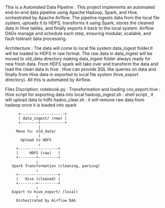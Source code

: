 This is a Automated Data Pipeline .
This project implements an automated end-to-end data pipeline using Apache Hadoop, Spark, and Hive, orchestrated by Apache Airflow. 
The pipeline ingests data from the local file system, uploads it to HDFS, transforms it using Spark, stores the cleaned data in Hive
tables, and finally exports it back to the local system. Airflow DAGs manage and schedule each step, ensuring modular, scalable, and 
fault-tolerant data processing.


Architecture :
The data will come to local file system data_ingest folder.It will be loaded to HDFS in raw format.
The raw data in data_ingest will be moved to old_data directory making data_ingest folder always ready for new fresh data.
From HDFS spark will take over and transform the data and load the clean data in hive .
Hive can provide SQL like queries on data and finally from Hive data in exported to local file system (hive_export directory).
All this is automated by Airflow.

Files Discription:
notebook.py : Transformation and loading 
csv_export.hive : Hive script for exporting data into local
hadoop_ingest.sh : shell script , it will upload data to hdfs
hadoo_clear.sh : it will remove raw data from hadoop once it is loaded into spark

          +--------------------+
          | data_ingest/ (new) |
          +--------+-----------+
                   |
         Move to: old_data/
                   |
           Upload to HDFS
                   ↓
         +------------------+
         |     HDFS (raw)   |
         +--------+---------+
                  ↓
       Spark Transformation (cleaning, parsing)
                  ↓
         +------------------+
         |   Hive (cleaned) |
         +--------+---------+
                  ↓
       Export to hive_export/ (local)
                  ↓
         Orchestrated by Airflow DAG
